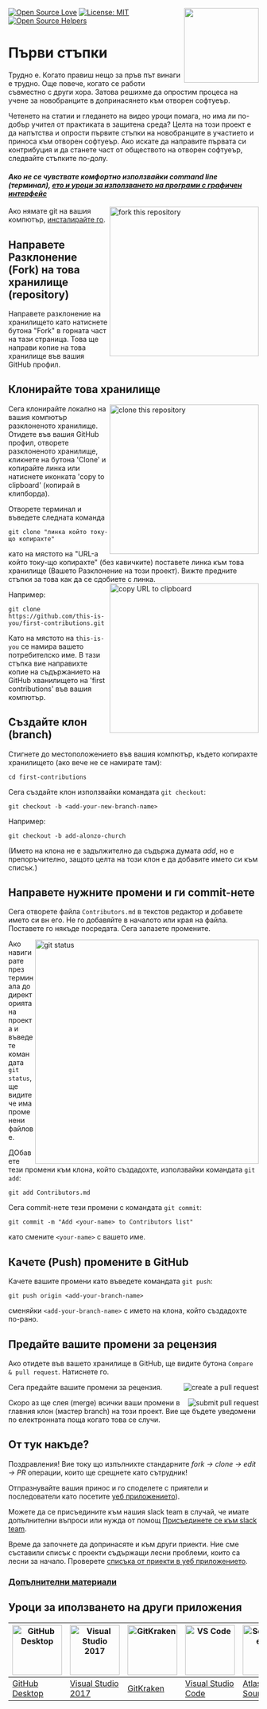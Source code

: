 [![Open Source Love](https://badges.frapsoft.com/os/v1/open-source.svg?v=103)](https://github.com/ellerbrock/open-source-badges/)
[<img align="right" width="150" src="https://firstcontributions.github.io/assets/Readme/join-slack-team.png">](https://join.slack.com/t/firstcontributors/shared_invite/zt-1hg51qkgm-Xc7HxhsiPYNN3ofX2_I8FA)
[![License: MIT](https://img.shields.io/badge/License-MIT-green.svg)](https://opensource.org/licenses/MIT)
[![Open Source Helpers](https://www.codetriage.com/roshanjossey/first-contributions/badges/users.svg)](https://www.codetriage.com/roshanjossey/first-contributions)

# Първи стъпки

Трудно е. Когато правиш нещо за пръв път винаги е трудно. Още повече, когато се работи съвместно с други хора. Затова решихме да опростим процеса на учене за новобранците в допринасянето към отворен софтуеър.

Четенето на статии и гледането на видео уроци помага, но има ли по-добър учител от практиката в защитена среда? Целта на този проект е да напътства и опрости първите стъпки на новобранците в участието и приноса към отворен софтуеър. Ако искате да направите първата си контрибуция и да станете част от обществото на отворен софтуеър, следвайте стъпките по-долу.

#### _Ако не се чувствате комфортно използвайки command line (терминал), [ето и уроци за използването на програми с графичен интерфейс](#Уроци-за-иползването-на-други-приложения)_

<img align="right" width="300" src="https://firstcontributions.github.io/assets/Readme/fork.png" alt="fork this repository" />

Ако нямате git на вашия компютър, [инсталирайте го](https://help.github.com/articles/set-up-git/).

## Направете Разклонение (Fork) на това хранилище (repository)

Направете разклонение на хранилището като натиснете бутона "Fork" в горната част на тази страница.
Това ще направи копие на това хранилище във вашия GitHub профил.

## Клонирайте това хранилище

<img align="right" width="300" src="https://firstcontributions.github.io/assets/Readme/clone.png" alt="clone this repository" />

Сега клонирайте локално на вашия компютър разклоненото хранилище. Отидете във вашия GitHub профил, отворете разклоненото хранилище,
кликнете на бутона 'Clone' и копирайте линка или натиснете иконката 'copy to clipboard' (копирай в клипборда).

Отворете терминал и въведете следната команда

```
git clone "линка който току-що копирахте"
```

като на мястото на "URL-а който току-що копирахте" (без кавичките) поставете линка към това хранилище (Вашето Разклонение на този проект). Вижте
предните стъпки за това как да се сдобиете с линка.
<img align="right" width="300" src="https://firstcontributions.github.io/assets/Readme/copy-to-clipboard.png" alt="copy URL to clipboard" />

Например:

```
git clone https://github.com/this-is-you/first-contributions.git
```

Като на мястото на `this-is-you` се намира вашето потребителско име. В тази стъпка вие направихте копие на съдържанието на GitHub хванилището на 'first contributions' във вашия компютър.

## Създайте клон (branch)

Стигнете до местоположението във вашия компютър, където копирахте хранилището (ако вече не се намирате там):

```
cd first-contributions
```

Сега създайте клон използвайки командата `git checkout`:

```
git checkout -b <add-your-new-branch-name>
```

Например:

```
git checkout -b add-alonzo-church
```

(Името на клона не е задължително да съдържа думата _add_, но е препоръчително, защото целта на този клон е да добавите името си към списък.)

## Направете нужните промени и ги commit-нете

Сега отворете файла `Contributors.md` в текстов редактор и добавете името си вн его. Не го добавяйте в началото или края на файла. Поставете го някъде посредата. Сега запазете промените.

<img align="right" width="450" src="https://firstcontributions.github.io/assets/Readme/git-status.png" alt="git status" />

Ако навигирате през терминала до директорията на проекта и въведете командата `git status`, ще видите че има променени файлове.

ДОбавете тези промени към клона, който създадохте, използвайки командата `git add`:

```
git add Contributors.md
```

Сега commit-нете тези промени с командата `git commit`:

```
git commit -m "Add <your-name> to Contributors list"
```

като смените `<your-name>` с вашето име.

## Качете (Push) промените в GitHub

Качете вашите промени като въведете командата `git push`:

```
git push origin <add-your-branch-name>
```

сменяйки `<add-your-branch-name>` с името на клона, който създадохте по-рано.

## Предайте вашите промени за рецензия

Ако отидете във вашето хранилище в GitHub, ще видите бутона `Compare & pull request`. Натиснете го.

<img style="float: right;" src="https://firstcontributions.github.io/assets/Readme/compare-and-pull.png" alt="create a pull request" />

Сега предайте вашите промени за рецензия.

<img style="float: right;" src="https://firstcontributions.github.io/assets/Readme/submit-pull-request.png" alt="submit pull request" />

Скоро аз ще слея (merge) всички ваши промени в главния клон (мастер branch) на този проект. Вие ще бъдете уведомени по електронната поща когато това се случи.

## От тук накъде?

Поздравления! Вие току що изпълнихте стандарните _fork -> clone -> edit -> PR_ операции, които ще срещнете като сътрудник!

Отпразнувайте вашия принос и го споделете с приятели и последователи като посетите [уеб приложението](https://firstcontributions.github.io/#social-share)).

Можете да се присъедините към нашия slack team в случай, че имате допълнителни въпроси или нужда от помощ [Присъединете се към slack team](https://join.slack.com/t/firstcontributors/shared_invite/zt-1hg51qkgm-Xc7HxhsiPYNN3ofX2_I8FA).

Време да започнете да допринасяте и към други приекти. Ние сме съставили списък с проекти съдържащи лесни проблеми, които са лесни за начало. Проверете [списъка от приекти в уеб приложението](https://firstcontributions.github.io/#project-list).

### [Допълнителни материали](../additional-material/git_workflow_scenarios/additional-material.md)

## Уроци за иползването на други приложения

| <a href="../gui-tool-tutorials/github-desktop-tutorial.md"><img alt="GitHub Desktop" src="https://desktop.github.com/images/desktop-icon.svg" width="100"></a> | <a href="../gui-tool-tutorials/github-windows-vs2017-tutorial.md"><img alt="Visual Studio 2017" src="https://upload.wikimedia.org/wikipedia/commons/c/cd/Visual_Studio_2017_Logo.svg" width="100"></a> | <a href="../gui-tool-tutorials/gitkraken-tutorial.md"><img alt="GitKraken" src="https://firstcontributions.github.io/assets/gui-tool-tutorials/gitkraken-tutorial/gk-icon.png" width="100"></a> | <a href="../gui-tool-tutorials/github-windows-vs-code-tutorial.md"><img alt="VS Code" src="https://upload.wikimedia.org/wikipedia/commons/2/2d/Visual_Studio_Code_1.18_icon.svg" width=100></a> | <a href="../gui-tool-tutorials/sourcetree-macos-tutorial.md"><img alt="Sourcetree App" src="https://wac-cdn.atlassian.com/dam/jcr:81b15cde-be2e-4f4a-8af7-9436f4a1b431/Sourcetree-icon-blue.svg" width=100></a> | <a href="../gui-tool-tutorials/github-windows-intellij-tutorial.md"><img alt="IntelliJ IDEA" src="https://upload.wikimedia.org/wikipedia/commons/thumb/9/9c/IntelliJ_IDEA_Icon.svg/512px-IntelliJ_IDEA_Icon.svg.png" width=100></a> |
| -------------------------------------------------------------------------------------------------------------------------------------------------------------- | ------------------------------------------------------------------------------------------------------------------------------------------------------------------------------------------------------ | ----------------------------------------------------------------------------------------------------------------------------------------------------------------------------------------------- | ----------------------------------------------------------------------------------------------------------------------------------------------------------------------------------------------- | --------------------------------------------------------------------------------------------------------------------------------------------------------------------------------------------------------------- | ----------------------------------------------------------------------------------------------------------------------------------------------------------------------------------------------------------------------------------- |
| [GitHub Desktop](../gui-tool-tutorials/github-desktop-tutorial.md)                                                                                             | [Visual Studio 2017](../gui-tool-tutorials/github-windows-vs2017-tutorial.md)                                                                                                                          | [GitKraken](../gui-tool-tutorials/gitkraken-tutorial.md)                                                                                                                                        | [Visual Studio Code](../gui-tool-tutorials/github-windows-vs-code-tutorial.md)                                                                                                                  | [Atlassian Sourcetree](../gui-tool-tutorials/sourcetree-macos-tutorial.md)                                                                                                                                      | [IntelliJ IDEA](../gui-tool-tutorials/github-windows-intellij-tutorial.md)                                                                                                                                                          |
